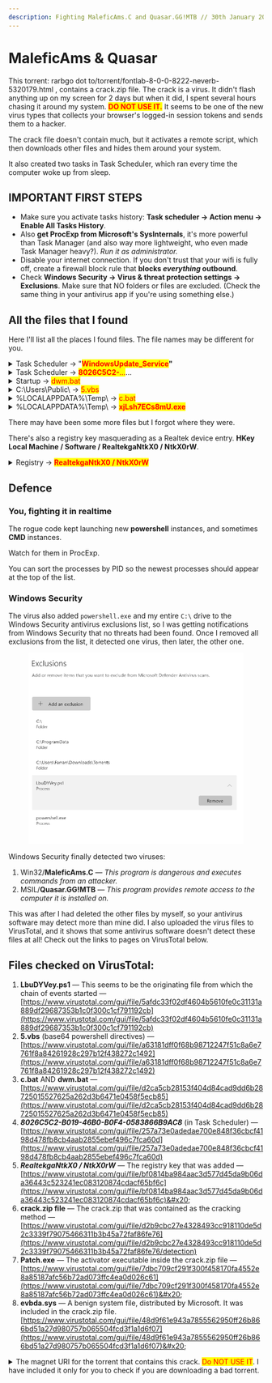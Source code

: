 ```yaml
---
description: Fighting MaleficAms.C and Quasar.GG!MTB // 30th January 2025
---
```


# MaleficAms & Quasar

This torrent: rarbgo dot to/torrent/fontlab-8-0-0-8222-neverb-5320179.html , contains a crack.zip file. The crack is a virus. It didn't flash anything up on my screen for 2 days but when it did, I spent several hours chasing it around my system. <mark style="color:red;">**DO NOT USE IT.**</mark> It seems to be one of the new virus types that collects your browser's logged-in session tokens and sends them to a hacker.

The crack file doesn't contain much, but it activates a remote script, which then downloads other files and hides them around your system.

It also created two tasks in Task Scheduler, which ran every time the computer woke up from sleep.

## IMPORTANT FIRST STEPS

* Make sure you activate tasks history: **Task scheduler → Action menu → Enable All Tasks History**.&#x20;
* Also **get ProcExp from Microsoft's SysInternals**, it's more powerful than Task Manager (and also way more lightweight, who even made Task Manager heavy?). _Run it as administrator._&#x20;
* Disable your internet connection. If you don't trust that your wifi is fully off, create a firewall block rule that **blocks&#x20;**_**everything**_**&#x20;outbound**.&#x20;
* Check **Windows Security → Virus & threat protection settings → Exclusions**. Make sure that NO folders or files are excluded. (Check the same thing in your antivirus app if you're using something else.)

## All the files that I found

Here I'll list all the places I found files. The file names may be different for you.&#x20;

<details>

<summary>Task Scheduler → "<mark style="color:red;"><strong>WindowsUpdate_Service</strong></mark><strong>"</strong> </summary>

## **WindowsUpdate\_Service**

There is a task in Task Scheduler. It was called **WindowsUpdate\_Service**, and it was in the main tasks list (not in a Windows or Microsoft list).

Needless to say, it is not the real Windows update service.

</details>

<details>

<summary>Task Scheduler → <mark style="color:red;"><strong>8026C5C2-</strong>...</mark>...</summary>

Later, there was another task in there too, with a crazy numeric name.&#x20;

## _**8026C5C2-B019-46B0-B0F4-0583866B9AC8**_

The Task Scheduler app is crap, it'll show you a list of tasks in the Task Status section but clicking the tasks doesn't take you to the task entry.&#x20;

Mine was called _**8026C5C2-B019-46B0-B0F4-0583866B9AC8**_. It might have a different name in your situation.&#x20;

Use [**Everything**](https://www.voidtools.com/downloads/) (or similar search indexer), type the task name in, it will display its file.&#x20;

Delete it via Everything.&#x20;

It was hiding in Task Scheduler under Microsoft/Windows/Management/Provisioning.&#x20;

It interacted with a registry key (details below).

</details>

<details>

<summary>Startup → <mark style="color:red;">dwm.bat</mark> </summary>

## **dwm.bat**

There is a bat script disguised as DWM in your startup apps.&#x20;

</details>

<details>

<summary>C:\Users\Public\ → <mark style="color:red;">5.vbs</mark> </summary>

## 5.vbs&#x20;

There is a vbs script in c/users/public.&#x20;

</details>

<details>

<summary>%LOCALAPPDATA%\Temp\ → <mark style="color:red;">c.bat</mark></summary>

## c.bat&#x20;

There is a bat script in C:\Users\\<mark style="color:blue;">username</mark>\AppData\Local\Temp.

You can reach the Local AppData directory by putting its "shortcut" in the file browser address bar:&#x20;

<pre><code><strong>%LOCALAPPDATA%
</strong></code></pre>

And directly reach the Temp directory with:&#x20;

```
%LOCALAPPDATA%\Temp 
```

</details>

<details>

<summary>%LOCALAPPDATA%\Temp\ → <mark style="color:red;"><strong>xjLsh7ECs8mU.exe</strong></mark> </summary>

## **xjLsh7ECs8mU.exe**&#x20;

It also put another file into appdata/local/temp after I dealt with the virus a couple of times, before I found the task scheduler entries.&#x20;

This file name looks randomly generated; yours will likely have a different name.&#x20;

```
%LOCALAPPDATA%\Temp
```

</details>

There may have been some more files but I forgot where they were.

There's also a registry key masquerading as a Realtek device entry. **HKey Local Machine / Software / RealtekgaNtkX0 / NtkX0rW**.

<details>

<summary>Registry → <mark style="color:red;"><strong>RealtekgaNtkX0 / NtkX0rW</strong></mark></summary>

There's also a registry key masquerading as a Realtek device entry.&#x20;

**HKey Local Machine / Software / RealtekgaNtkX0 / NtkX0rW**.

_I recommend using_ [_**Registry Finder**_](https://registry-finder.com/) _to edit your registry, because it has undo built into the app. As far as I can tell, you can undo something that you changed previously, even days or weeks ago._&#x20;

Paste this address into the address bar in your registry editor app. In your case, it might have a different name.&#x20;

```
HKEY_LOCAL_MACHINE\SOFTWARE\RealtekgaNtkX0
```

I found this name via the task in the Task Scheduler — read the actions tab, it'll show you what commands are to be executed when the task is triggered. This is where I found the name of the registry key. Yours may be masquerading as a different device or brandname.&#x20;

</details>

## Defence

### You, fighting it in realtime

The rogue code kept launching new **powershell** instances, and sometimes **CMD** instances.

Watch for them in ProcExp.&#x20;

You can sort the processes by PID so the newest processes should appear at the top of the list.&#x20;

### Windows Security

The virus also added `powershell.exe` and my entire `C:\` drive to the Windows Security antivirus exclusions list, so I was getting notifications from Windows Security that no threats had been found. Once I removed all exclusions from the list, it detected one virus, then later, the other one.&#x20;

<figure><img src="../../../.gitbook/assets/Screenshot 2025-01-30 151824.png" alt=""><figcaption></figcaption></figure>

Windows Security finally detected two viruses:

1. Win32/**MaleficAms.C** — _This program is dangerous and executes commands from an attacker._&#x20;
2. MSIL/**Quasar.GG!MTB** — _This program provides remote access to the computer it is installed on._&#x20;

This was after I had deleted the other files by myself, so your antivirus software may detect more than mine did. I also uploaded the virus files to VirusTotal, and it shows that some antivirus software doesn't detect these files at all! Check out the links to pages on VirusTotal below.

## Files checked on VirusTotal:

1. **LbuDYVey.ps1** — This seems to be the originating file from which the chain of events started — [https://www.virustotal.com/gui/file/5afdc33f02df4604b5610fe0c31131a889df29687353b1c0f300c1cf791192cb](https://www.virustotal.com/gui/file/5afdc33f02df4604b5610fe0c31131a889df29687353b1c0f300c1cf791192cb)
2. **5.vbs** (base64 powershell directives) — [https://www.virustotal.com/gui/file/a63181dff0f68b98712247f51c8a6e7761f8a84261928c297b12f438272c1492](https://www.virustotal.com/gui/file/a63181dff0f68b98712247f51c8a6e7761f8a84261928c297b12f438272c1492)
3. **c.bat** AND **dwm.bat** —  [https://www.virustotal.com/gui/file/d2ca5cb28153f404d84cad9dd6b28725015527625a262d3b6471e0458f5ecb85](https://www.virustotal.com/gui/file/d2ca5cb28153f404d84cad9dd6b28725015527625a262d3b6471e0458f5ecb85)
4. _**8026C5C2-B019-46B0-B0F4-0583866B9AC8**_ (in Task Scheduler) — [https://www.virustotal.com/gui/file/257a73e0adedae700e848f36cbcf4198d478fb8cb4aab2855ebef496c7fca60d](https://www.virustotal.com/gui/file/257a73e0adedae700e848f36cbcf4198d478fb8cb4aab2855ebef496c7fca60d)
5. _**RealtekgaNtkX0 / NtkX0rW**_ — The registry key that was added — [https://www.virustotal.com/gui/file/bf0814ba984aac3d577d45da9b06da36443c523241ec083120874cdacf65bf6c](https://www.virustotal.com/gui/file/bf0814ba984aac3d577d45da9b06da36443c523241ec083120874cdacf65bf6c)&#x20;
6. **crack.zip file** — The crack.zip that was contained as the cracking method — [https://www.virustotal.com/gui/file/d2b9cbc27e4328493cc918110de5d2c3339f79075466311b3b45a72faf86fe76](https://www.virustotal.com/gui/file/d2b9cbc27e4328493cc918110de5d2c3339f79075466311b3b45a72faf86fe76/detection) &#x20;
7. **Patch.exe** — The activator executable inside the crack.zip file — [https://www.virustotal.com/gui/file/7dbc709cf291f300f458170fa4552e8a85187afc56b72ad073ffc4ea0d026c61](https://www.virustotal.com/gui/file/7dbc709cf291f300f458170fa4552e8a85187afc56b72ad073ffc4ea0d026c61)&#x20;
8. **evbda.sys** — A benign system file, distributed by Microsoft. It was included in the crack.zip file. [https://www.virustotal.com/gui/file/48d9f61e943a7855562950ff26b866bd51a27d980757b065504fcd3f1a1d6f07](https://www.virustotal.com/gui/file/48d9f61e943a7855562950ff26b866bd51a27d980757b065504fcd3f1a1d6f07)&#x20;

<details>

<summary>The magnet URI for the torrent that contains this crack. <mark style="color:red;">Do NOT USE IT</mark>. I have included it only for you to check if you are downloading a bad torrent. </summary>

magnet:?xt=urn:btih:28ED2F2AC95B9326D10647D012B5A07F1D2BBEF2\&dn=FontLab+8.0.0.8222+%5BNeverb%5D\&tr=udp%3A%2F%2Ftracker.openbittorrent.com%3A80%2Fannounce\&tr=udp%3A%2F%2Ftracker.opentrackr.org%3A1337%2Fannounce\&tr=udp%3A%2F%2Ftracker.pirateparty.gr%3A6969%2Fannounce\&tr=udp%3A%2F%2Ftracker.tiny-vps.com%3A6969%2Fannounce\&tr=udp%3A%2F%2Ftracker.torrent.eu.org%3A451%2Fannounce\&tr=udp%3A%2F%2Fexplodie.org%3A6969%2Fannounce\&tr=udp%3A%2F%2Fipv4.tracker.harry.lu%3A80%2Fannounce\&tr=udp%3A%2F%2Fopen.stealth.si%3A80%2Fannounce\&tr=udp%3A%2F%2Ftracker.coppersurfer.tk%3A6969%2Fannounce\&tr=udp%3A%2F%2Ftracker.cyberia.is%3A6969%2Fannounce\&tr=udp%3A%2F%2Ftracker.internetwarriors.net%3A1337%2Fannounce\&tr=udp%3A%2F%2Ftracker.open-internet.nl%3A6969%2Fannounce\&tr=udp%3A%2F%2Ftracker.zer0day.to%3A1337%2Fannounce\&tr=udp%3A%2F%2Ftracker.leechers-paradise.org%3A6969%2Fannounce\&tr=udp%3A%2F%2Ftracker.opentrackr.org%3A1337%2Fannounce\&tr=http%3A%2F%2Ftracker.openbittorrent.com%3A80%2Fannounce\&tr=udp%3A%2F%2Fopentracker.i2p.rocks%3A6969%2Fannounce\&tr=udp%3A%2F%2Ftracker.internetwarriors.net%3A1337%2Fannounce\&tr=udp%3A%2F%2Ftracker.leechers-paradise.org%3A6969%2Fannounce\&tr=udp%3A%2F%2Fcoppersurfer.tk%3A6969%2Fannounce\&tr=udp%3A%2F%2Ftracker.zer0day.to%3A1337%2Fannounce

</details>

